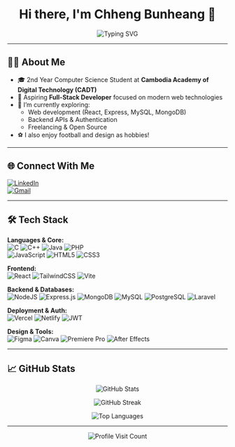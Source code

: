 <h1 align="center">Hi there, I'm Chheng Bunheang 👋</h1>
<div align="center">
  <img src="https://readme-typing-svg.herokuapp.com?font=Fira+Code&size=27&duration=3000&pause=1000&color=0366D6&center=true&vCenter=true&width=500&lines=Full-Stack+Developer+in+the+Making;Lifelong+Learner+%F0%9F%93%9A;Passionate+about+Tech+%F0%9F%92%BB" alt="Typing SVG" />
</div>

---

## 🧑‍💻 About Me

- 🎓 2nd Year Computer Science Student at **Cambodia Academy of Digital Technology (CADT)**
- 💼 Aspiring **Full-Stack Developer** focused on modern web technologies
- 🔭 I’m currently exploring:
  - Web development (React, Express, MySQL, MongoDB)
  - Backend APIs & Authentication
  - Freelancing & Open Source
- ⚽ I also enjoy football and design as hobbies!

---

## 🌐 Connect With Me

[![LinkedIn](https://img.shields.io/badge/LinkedIn-%230077B5.svg?logo=linkedin&logoColor=white)](https://linkedin.com/in/cbh360)  
[![Gmail](https://img.shields.io/badge/Gmail-D14836?logo=gmail&logoColor=white)](mailto:2005chhengbunheag@gmail.com)

---

## 🛠️ Tech Stack

**Languages & Core:**  
![C](https://img.shields.io/badge/C-%2300599C.svg?style=for-the-badge&logo=c&logoColor=white) 
![C++](https://img.shields.io/badge/C++-%2300599C.svg?style=for-the-badge&logo=c%2B%2B&logoColor=white) 
![Java](https://img.shields.io/badge/Java-%23ED8B00.svg?style=for-the-badge&logo=openjdk&logoColor=white) 
![PHP](https://img.shields.io/badge/PHP-%23777BB4.svg?style=for-the-badge&logo=php&logoColor=white)  
![JavaScript](https://img.shields.io/badge/JavaScript-%23323330.svg?style=for-the-badge&logo=javascript&logoColor=%23F7DF1E) 
![HTML5](https://img.shields.io/badge/HTML5-%23E34F26.svg?style=for-the-badge&logo=html5&logoColor=white) 
![CSS3](https://img.shields.io/badge/CSS3-%231572B6.svg?style=for-the-badge&logo=css3&logoColor=white)

**Frontend:**  
![React](https://img.shields.io/badge/React-%2320232a.svg?style=for-the-badge&logo=react&logoColor=%2361DAFB)
![TailwindCSS](https://img.shields.io/badge/TailwindCSS-%2338B2AC.svg?style=for-the-badge&logo=tailwind-css&logoColor=white)
![Vite](https://img.shields.io/badge/Vite-%23646CFF.svg?style=for-the-badge&logo=vite&logoColor=white)

**Backend & Databases:**  
![NodeJS](https://img.shields.io/badge/Node.js-6DA55F?style=for-the-badge&logo=node.js&logoColor=white) 
![Express.js](https://img.shields.io/badge/Express.js-%23404d59.svg?style=for-the-badge&logo=express&logoColor=%2361DAFB) 
![MongoDB](https://img.shields.io/badge/MongoDB-%234ea94b.svg?style=for-the-badge&logo=mongodb&logoColor=white)
![MySQL](https://img.shields.io/badge/MySQL-4479A1.svg?style=for-the-badge&logo=mysql&logoColor=white)
![PostgreSQL](https://img.shields.io/badge/PostgreSQL-%23316192.svg?style=for-the-badge&logo=postgresql&logoColor=white)
![Laravel](https://img.shields.io/badge/Laravel-%23FF2D20.svg?style=for-the-badge&logo=laravel&logoColor=white)

**Deployment & Auth:**  
![Vercel](https://img.shields.io/badge/Vercel-%23000000.svg?style=for-the-badge&logo=vercel&logoColor=white)
![Netlify](https://img.shields.io/badge/Netlify-%23000000.svg?style=for-the-badge&logo=netlify&logoColor=#00C7B7)
![JWT](https://img.shields.io/badge/JWT-black?style=for-the-badge&logo=JSON%20web%20tokens)

**Design & Tools:**  
![Figma](https://img.shields.io/badge/Figma-%23F24E1E.svg?style=for-the-badge&logo=figma&logoColor=white)
![Canva](https://img.shields.io/badge/Canva-%2300C4CC.svg?style=for-the-badge&logo=Canva&logoColor=white)
![Premiere Pro](https://img.shields.io/badge/Premiere%20Pro-9999FF.svg?style=for-the-badge&logo=Adobe%20Premiere%20Pro&logoColor=white)
![After Effects](https://img.shields.io/badge/After%20Effects-9999FF.svg?style=for-the-badge&logo=Adobe%20After%20Effects&logoColor=white)

---

## 📈 GitHub Stats

<p align="center">
  <img src="https://github-readme-stats.vercel.app/api?username=Bunheang360&theme=dracula&hide_border=false&include_all_commits=true&count_private=true" alt="GitHub Stats" />
</p>

<p align="center">
  <img src="https://nirzak-streak-stats.vercel.app/?user=Bunheang360&theme=dracula&hide_border=false" alt="GitHub Streak" />
</p>

<p align="center">
  <img src="https://github-readme-stats.vercel.app/api/top-langs/?username=Bunheang360&theme=dracula&hide_border=false&layout=compact" alt="Top Languages" />
</p>

---

<p align="center">
  <img src="https://visitcount.itsvg.in/api?id=Bunheang360&icon=0&color=5" alt="Profile Visit Count" />
</p>

<!-- Created with ❤️ using GPRM (https://gprm.itsvg.in) -->
